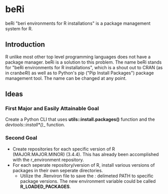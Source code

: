 # beRi
beRi "beri environments for R installations" is a package management system for R.


## Introduction

  R unlike most other top level programming languages does not have a package manager.  beRi is a solution to this problem.  The name beRi stands for "beRi environments for R installations", which is a shout out to CRAN (as in cran*beRi*) as well as to Python's pip ("Pip Install Packages") package management tool.  The name can be changed at any point.
  
## Ideas 

### First Major and Easily Attainable Goal

  Create a Python CLI that uses __utils::install.packages()__ function and the __devtools::install_\*()__ function.

### Second Goal

  * Create repositories for each specific version of R (MAJOR.MAJOR.MINOR) (3.4.4).  This has already been accomplished with the r_environment repository.
  * For each seperate repository/version of R, install various versions of packages in their own seperate directories.
    * Utilize the .Renviron file to save the *:* delimeted PATH to specific package versions.  The new environment variable could be called __R_LOADED_PACKAGES__.
